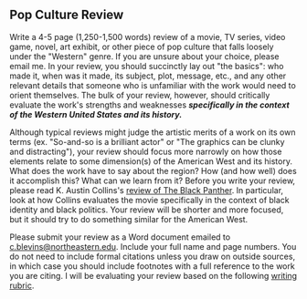 ## Pop Culture Review

Write a 4-5 page (1,250-1,500 words) review of a movie, TV series, video game, novel, art exhibit, or other piece of pop culture that falls loosely under the "Western" genre. If you are unsure about your choice, please email me. In your review, you should succinctly lay out "the basics": who made it, when was it made, its subject, plot, message, etc., and any other relevant details that someone who is unfamiliar with the work would need to orient themselves. The bulk of your review, however, should critically evaluate the work's strengths and weaknesses ***specifically in the context of the Western United States and its history.*** 

Although typical reviews might judge the artistic merits of a work on its own terms (ex. "So-and-so is a brilliant actor" or "The graphics can be clunky and distracting"), your review should focus more narrowly on how those elements relate to some dimension(s) of the American West and its history. What does the work have to say about the region? How (and how well) does it accomplish this? What can we learn from it? Before you write your review, please read K. Austin Collins's [review of The Black Panther](https://www.theringer.com/movies/2018/2/14/17011910/black-panther-film-review-marvel-ryan-coogler-michael-b-jordan-chadwick-boseman). In particular, look at how Collins evaluates the movie specifically in the context of black identity and black politics. Your review will be shorter and more focused, but it should try to do something similar for the American West. 

Please submit your review as a Word document emailed to <c.blevins@northeastern.edu>. Include your full name and page numbers. You do not need to include formal citations unless you draw on outside sources, in which case you should include footnotes with a full reference to the work you are citing. I will be evaluating your review based on the following [writing rubric]({{site.baseurl}}/downloads/writing-rubric.pdf).
